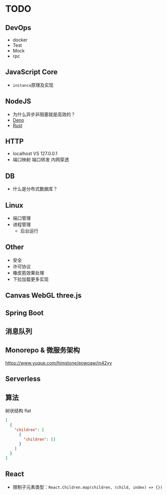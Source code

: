 # TODO

## DevOps

- docker
- Test
- Mock
- rpc

## JavaScript Core

- `instance`原理及实现

## NodeJS

- 为什么异步非阻塞就是高效的？
- [Deno](https://deno.land/)
- [Rust](https://www.rust-lang.org/)

## HTTP

- localhost VS 127.0.0.1
- 端口映射 端口转发 内网穿透

## DB

- 什么是分布式数据库？

## Linux

- 端口管理
- 进程管理
  - 后台运行

## Other

- 安全
- 许可协议
- 橡皮筋效果处理
- 下拉加载更多实现

## Canvas WebGL three.js

## Spring Boot

## 消息队列

## Monorepo & 微服务架构

https://www.yuque.com/himstone/eowoaw/in42yy

## Serverless

## 算法

树状结构 flat

```JSON
[
  {
    "children": [
      {
        "children": []
      }
    ]
  }
]
```

## React

- 限制子元素类型：`React.Children.map(children, (child, index) => {})`
